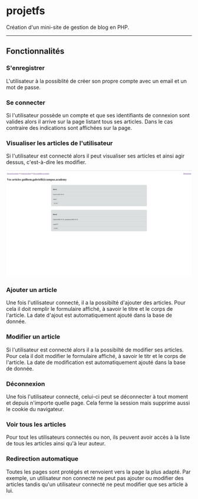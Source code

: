 # projetfs
Création d'un mini-site de gestion de blog en PHP.

------------------------------

## Fonctionnalités

### S'enregistrer

L'utilisateur à la possiblité de créer son propre compte avec un email et un mot de passe.


### Se connecter

Si l'utilisateur possède un compte et que ses identifiants de connexion sont valides alors il arrive sur la page listant tous ses articles. Dans le cas contraire des indications sont affichées sur la page.


### Visualiser les articles de l'utilisateur

Si l'utilisateur est connecté alors il peut visualiser ses articles et ainsi agir dessus, c'est-à-dire les modifier.


<img src="img/user_articles.jpg">


### Ajouter un article

Une fois l'utilisateur connecté, il a la possibilté d'ajouter des articles. Pour cela il doit remplir le formulaire affiché, à savoir le titre et le corps de l'article. La date d'ajout est automatiquement ajouté dans la base de donnée.


### Modifier un article

Si l'utilisateur est connecté alors il a la possibilté de modifier ses articles. Pour cela il doit modifier le formulaire affiché, à savoir le titr et le corps de l'article. La date de modification est automatiquement ajouté dans la base de donnée.


### Déconnexion

Une fois l'utilisateur connecté, celui-ci peut se déconnecter à tout moment et depuis n'importe quelle page. Cela ferme la session mais supprime aussi le cookie du navigateur.


### Voir tous les articles

Pour tout les utilisateurs connectés ou non, ils peuvent avoir accès à la liste de tous les articles ainsi qu'à leur auteur.


### Redirection automatique

Toutes les pages sont protégés et renvoient vers la page la plus adapté. Par exemple, un utilisateur non connecté ne peut pas ajouter ou modifier des articles tandis qu'un utilisateur connecté ne peut modifier que ses article à lui.





